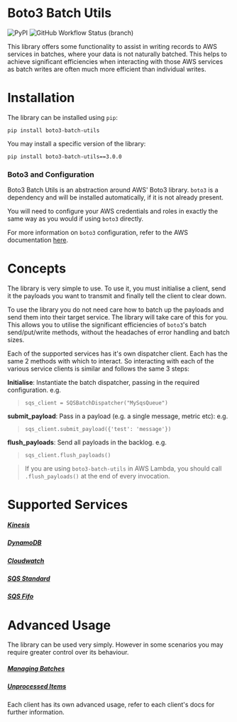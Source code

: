 Boto3 Batch Utils
=================

![PyPI](https://img.shields.io/pypi/v/boto3-batch-utils?style=for-the-badge)
![GitHub Workflow Status (branch)](https://img.shields.io/github/workflow/status/g-farrow/boto3_batch_utils/Master%20Pipeline?label=MASTER%20BRANCH&logo=github&style=for-the-badge)

This library offers some functionality to assist in writing records to AWS services in batches, where your data is not 
naturally batched. This helps to achieve significant efficiencies when interacting with those AWS services as batch 
writes are often much more efficient than individual writes.

# Installation
The library can be installed using `pip`:
```
pip install boto3-batch-utils
```

You may install a specific version of the library:
```
pip install boto3-batch-utils==3.0.0
```

### Boto3 and Configuration
Boto3 Batch Utils is an abstraction around AWS' Boto3 library. `boto3` is a dependency and will be installed 
automatically, if it is not already present.

You will need to configure your AWS credentials and roles in exactly the same way as you would if using `boto3`
directly.

For more information on `boto3` configuration, refer to the AWS documentation 
[here](https://boto3.amazonaws.com/v1/documentation/api/latest/guide/quickstart.html).

# Concepts
The library is very simple to use. To use it, you must initialise a client, send it the payloads you want to transmit
 and finally tell the client to clear down.

To use the library you do not need care how to batch up the payloads and send them into their target service. The 
library will take care of this for you. This allows you to utilise the significant efficiencies of `boto3`'s batch 
send/put/write methods, without the headaches of error handling and batch sizes.

Each of the supported services has it's own dispatcher client. Each has the same 2 methods with which to interact. So
interacting with each of the various service clients is similar and follows the same 3 steps: 

**Initialise**:
Instantiate the batch dispatcher, passing in the required configuration. e.g. 
> `sqs_client = SQSBatchDispatcher("MySqsQueue")`

**submit_payload**:
Pass in a payload (e.g. a single message, metric etc): e.g.
> `sqs_client.submit_payload({'test': 'message'})`

**flush_payloads**:
Send all payloads in the backlog. e.g.
> `sqs_client.flush_payloads()`

> If you are using `boto3-batch-utils` in AWS Lambda, you should call `.flush_payloads()` at the end of every 
invocation.

# Supported Services

##### [Kinesis](https://g-farrow.github.io/boto3_batch_utils/clients/kinesis)
##### [DynamoDB](https://g-farrow.github.io/boto3_batch_utils/clients/dynamodb)
##### [Cloudwatch](https://g-farrow.github.io/boto3_batch_utils/clients/cloudwatch)
##### [SQS Standard](https://g-farrow.github.io/boto3_batch_utils/clients/sqs/standard)
##### [SQS Fifo](https://g-farrow.github.io/boto3_batch_utils/clients/sqs/fifo)

# Advanced Usage
The library can be used very simply. However in some scenarios you may require greater control over its behaviour.

##### [Managing Batches](https://g-farrow.github.io/boto3_batch_utils/advanced-usage/batches)
##### [Unprocessed Items](https://g-farrow.github.io/boto3_batch_utils/advanced-usage/unprocessed-items)

Each client has its own advanced usage, refer to each client's docs for further information.